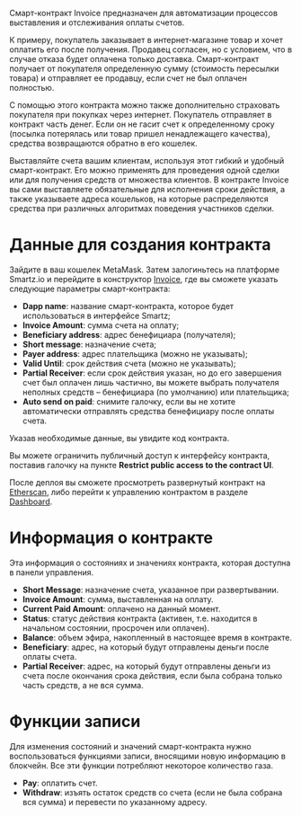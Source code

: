 <!-- TITLE: Invoice -->
<!-- SUBTITLE: Как развернуть смарт-контракт Invoice -->

Смарт-контракт Invoice предназначен для автоматизации процессов выставления и отслеживания оплаты счетов.

К примеру, покупатель заказывает в интернет-магазине товар и хочет оплатить его после получения. Продавец согласен, но с условием, что в случае отказа будет оплачена только доставка. Смарт-контракт получает от покупателя определенную сумму (стоимость пересылки товара) и отправляет ее продавцу, если счет не был оплачен полностью.

С помощью этого контракта можно также дополнительно страховать покупателя при покупках через интернет. Покупатель отправляет в контракт часть денег. Если он не гасит счет к определенному сроку (посылка потерялась или товар пришел ненадлежащего качества), средства возвращаются обратно в его кошелек.

Выставляйте счета вашим клиентам, используя этот гибкий и удобный смарт-контракт. Его можно применять для проведения одной сделки или для получения средств от множества клиентов. В контракте Invoice вы сами выставляете обязательные для исполнения сроки действия, а также указываете адреса кошельков, на которые распределяются средства при различных алгоритмах поведения участников сделки.   

# Данные для создания контракта

Зайдите в ваш кошелек MetaMask. Затем залогиньтесь на платформе Smartz.io и перейдите в конструктор [Invoice](https://smartz.io/deploy/8907c7a43ee39ec8d4d6bb26/), где вы сможете указать следующие параметры смарт-контракта:

* **Dapp name**: название смарт-контракта, которое будет использоваться в интерфейсе Smartz;
* **Invoice Amount**:  сумма счета на оплату;
* **Beneficiary address**: адрес бенефициара (получателя);
* **Short message**: назначение счета;
* **Payer address**: адрес плательщика (можно не указывать);
* **Valid Until**: срок действия счета (можно не указывать);
* **Partial Receiver**: если срок действия указан, но до его завершения счет был оплачен лишь частично, вы можете выбрать получателя неполных средств – бенефициара (по умолчанию) или плательщика;
* **Auto send on paid**: снимите галочку, если вы не хотите автоматически отправлять средства бенефициару после оплаты счета.

Указав необходимые данные, вы увидите код контракта. 

Вы можете ограничить публичный доступ к интерфейсу контракта, поставив галочку на пункте **Restrict public access to the contract UI**.

После деплоя вы сможете просмотреть развернутый контракт на [Etherscan](https://etherscan.io/), либо перейти к управлению контрактом в разделе [Dashboard]( https://smartz.io/dashboard).

# Информация о контракте

Эта информация о состояниях и значениях контракта, которая доступна в панели управления.

* **Short Message**: назначение счета, указанное при развертывании.
* **Invoice Amount**: сумма, выставленная на оплату.
* **Current Paid Amount**: оплачено на данный момент. 
* **Status**: статус действия контракта (активен, т.е. находится в начальном состоянии, просрочен или оплачен).
* **Balance**: объем эфира, накопленный в настоящее время в контракте.
* **Beneficiary**: адрес, на который будут отправлены деньги после оплаты счета.
* **Partial Receiver**: адрес, на который будут отправлены деньги из счета после окончания срока действия, если была собрана только часть средств, а не вся сумма.

# Функции записи

Для изменения состояний и значений смарт-контракта нужно воспользоваться функциями записи, вносящими новую информацию в блокчейн. Все эти функции потребляют некоторое количество газа. 

* **Pay**: оплатить счет.
* **Withdraw**: изъять остаток средств со счета (если не была собрана вся сумма) и перевести по указанному адресу.